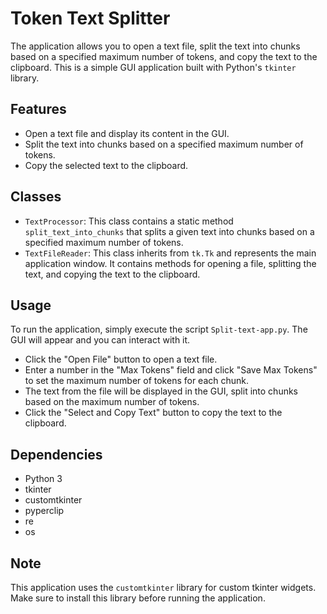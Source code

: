 # Token Text Splitter

The application allows you to open a text file, split the text into chunks based on a specified maximum number of tokens, and copy the text to the clipboard. This is a simple GUI application built with Python's `tkinter` library. 

## Features

- Open a text file and display its content in the GUI.
- Split the text into chunks based on a specified maximum number of tokens.
- Copy the selected text to the clipboard.

## Classes

- `TextProcessor`: This class contains a static method `split_text_into_chunks` that splits a given text into chunks based on a specified maximum number of tokens.
- `TextFileReader`: This class inherits from `tk.Tk` and represents the main application window. It contains methods for opening a file, splitting the text, and copying the text to the clipboard.

## Usage

To run the application, simply execute the script `Split-text-app.py`. The GUI will appear and you can interact with it.

- Click the "Open File" button to open a text file.
- Enter a number in the "Max Tokens" field and click "Save Max Tokens" to set the maximum number of tokens for each chunk.
- The text from the file will be displayed in the GUI, split into chunks based on the maximum number of tokens.
- Click the "Select and Copy Text" button to copy the text to the clipboard.

## Dependencies

- Python 3
- tkinter
- customtkinter
- pyperclip
- re
- os

## Note

This application uses the `customtkinter` library for custom tkinter widgets. Make sure to install this library before running the application.

